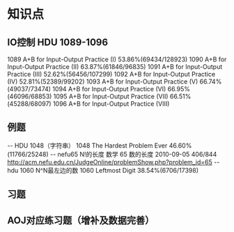 # 知识点
## IO控制 HDU 1089-1096
1089  A+B for Input-Output Practice (I) 53.86%(69434/128923) 
1090  A+B for Input-Output Practice (II) 63.87%(61846/96835) 
1091  A+B for Input-Output Practice (III) 52.62%(56456/107299) 
1092  A+B for Input-Output Practice (IV) 52.81%(52389/99202) 
1093  A+B for Input-Output Practice (V) 66.74%(49037/73474) 
1094  A+B for Input-Output Practice (VI) 66.95%(46096/68853) 
1095  A+B for Input-Output Practice (VII) 66.51%(45288/68097) 
1096  A+B for Input-Output Practice (VIII) 

## 例题
-- HDU 1048（字符串）
1048  The Hardest Problem Ever 46.60%(11766/25248) 
-- nefu65 N!的长度 数学
65  数的长度    2010-09-05  406/844
http://acm.nefu.edu.cn/JudgeOnline/problemShow.php?problem_id=65
-- hdu 1060 N^N最左边的数
1060  Leftmost Digit 38.54%(6706/17398) 
## 习题
## AOJ对应练习题（增补及数据完善）
